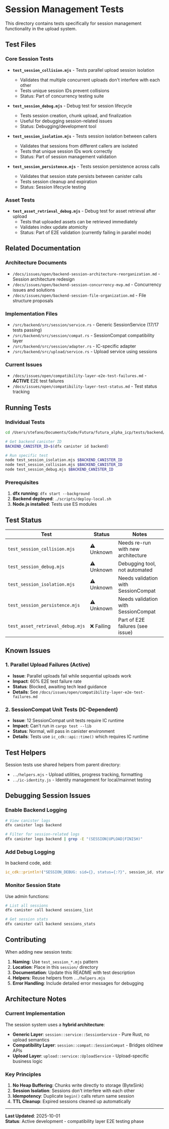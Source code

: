# Session Management Tests

This directory contains tests specifically for session management functionality in the upload system.

## Test Files

### Core Session Tests

- **`test_session_collision.mjs`** - Tests parallel upload session isolation

  - Validates that multiple concurrent uploads don't interfere with each other
  - Tests unique session IDs prevent collisions
  - Status: Part of concurrency testing suite

- **`test_session_debug.mjs`** - Debug test for session lifecycle

  - Tests session creation, chunk upload, and finalization
  - Useful for debugging session-related issues
  - Status: Debugging/development tool

- **`test_session_isolation.mjs`** - Tests session isolation between callers

  - Validates that sessions from different callers are isolated
  - Tests that unique session IDs work correctly
  - Status: Part of session management validation

- **`test_session_persistence.mjs`** - Tests session persistence across calls
  - Validates that session state persists between canister calls
  - Tests session cleanup and expiration
  - Status: Session lifecycle testing

### Asset Tests

- **`test_asset_retrieval_debug.mjs`** - Debug test for asset retrieval after upload
  - Tests that uploaded assets can be retrieved immediately
  - Validates index update atomicity
  - Status: Part of E2E validation (currently failing in parallel mode)

## Related Documentation

### Architecture Documents

- `/docs/issues/open/backend-session-architecture-reorganization.md` - Session architecture redesign
- `/docs/issues/open/backend-session-concurrency-mvp.md` - Concurrency issues and solutions
- `/docs/issues/open/backend-session-file-organization.md` - File structure proposals

### Implementation Files

- `/src/backend/src/session/service.rs` - Generic SessionService (17/17 tests passing)
- `/src/backend/src/session/compat.rs` - SessionCompat compatibility layer
- `/src/backend/src/session/adapter.rs` - IC-specific adapter
- `/src/backend/src/upload/service.rs` - Upload service using sessions

### Current Issues

- `/docs/issues/open/compatibility-layer-e2e-test-failures.md` - **ACTIVE** E2E test failures
- `/docs/issues/open/compatibility-layer-test-status.md` - Test status tracking

## Running Tests

### Individual Tests

```bash
cd /Users/stefano/Documents/Code/Futura/futura_alpha_icp/tests/backend/shared-capsule/upload/session

# Get backend canister ID
BACKEND_CANISTER_ID=$(dfx canister id backend)

# Run specific test
node test_session_isolation.mjs $BACKEND_CANISTER_ID
node test_session_collision.mjs $BACKEND_CANISTER_ID
node test_session_debug.mjs $BACKEND_CANISTER_ID
```

### Prerequisites

1. **dfx running**: `dfx start --background`
2. **Backend deployed**: `./scripts/deploy-local.sh`
3. **Node.js installed**: Tests use ES modules

## Test Status

| Test                             | Status     | Notes                               |
| -------------------------------- | ---------- | ----------------------------------- |
| `test_session_collision.mjs`     | ⚠️ Unknown | Needs re-run with new architecture  |
| `test_session_debug.mjs`         | ⚠️ Unknown | Debugging tool, not automated       |
| `test_session_isolation.mjs`     | ⚠️ Unknown | Needs validation with SessionCompat |
| `test_session_persistence.mjs`   | ⚠️ Unknown | Needs validation with SessionCompat |
| `test_asset_retrieval_debug.mjs` | ❌ Failing | Part of E2E failures (see issue)    |

## Known Issues

### 1. Parallel Upload Failures (Active)

- **Issue**: Parallel uploads fail while sequential uploads work
- **Impact**: 60% E2E test failure rate
- **Status**: Blocked, awaiting tech lead guidance
- **Details**: See `/docs/issues/open/compatibility-layer-e2e-test-failures.md`

### 2. SessionCompat Unit Tests (IC-Dependent)

- **Issue**: 12 SessionCompat unit tests require IC runtime
- **Impact**: Can't run in `cargo test --lib`
- **Status**: Normal, will pass in canister environment
- **Details**: Tests use `ic_cdk::api::time()` which requires IC runtime

## Test Helpers

Session tests use shared helpers from parent directory:

- `../helpers.mjs` - Upload utilities, progress tracking, formatting
- `../ic-identity.js` - Identity management for local/mainnet testing

## Debugging Session Issues

### Enable Backend Logging

```bash
# View canister logs
dfx canister logs backend

# Filter for session-related logs
dfx canister logs backend | grep -E "(SESSION|UPLOAD|FINISH)"
```

### Add Debug Logging

In backend code, add:

```rust
ic_cdk::println!("SESSION_DEBUG: sid={}, status={:?}", session_id, status);
```

### Monitor Session State

Use admin functions:

```bash
# List all sessions
dfx canister call backend sessions_list

# Get session stats
dfx canister call backend sessions_stats
```

## Contributing

When adding new session tests:

1. **Naming**: Use `test_session_*.mjs` pattern
2. **Location**: Place in this `session/` directory
3. **Documentation**: Update this README with test description
4. **Helpers**: Reuse helpers from `../helpers.mjs`
5. **Error Handling**: Include detailed error messages for debugging

## Architecture Notes

### Current Implementation

The session system uses a **hybrid architecture**:

- **Generic Layer**: `session::service::SessionService` - Pure Rust, no upload semantics
- **Compatibility Layer**: `session::compat::SessionCompat` - Bridges old/new APIs
- **Upload Layer**: `upload::service::UploadService` - Upload-specific business logic

### Key Principles

1. **No Heap Buffering**: Chunks write directly to storage (ByteSink)
2. **Session Isolation**: Sessions don't interfere with each other
3. **Idempotency**: Duplicate `begin()` calls return same session
4. **TTL Cleanup**: Expired sessions cleaned up automatically

---

**Last Updated**: 2025-10-01  
**Status**: Active development - compatibility layer E2E testing phase

